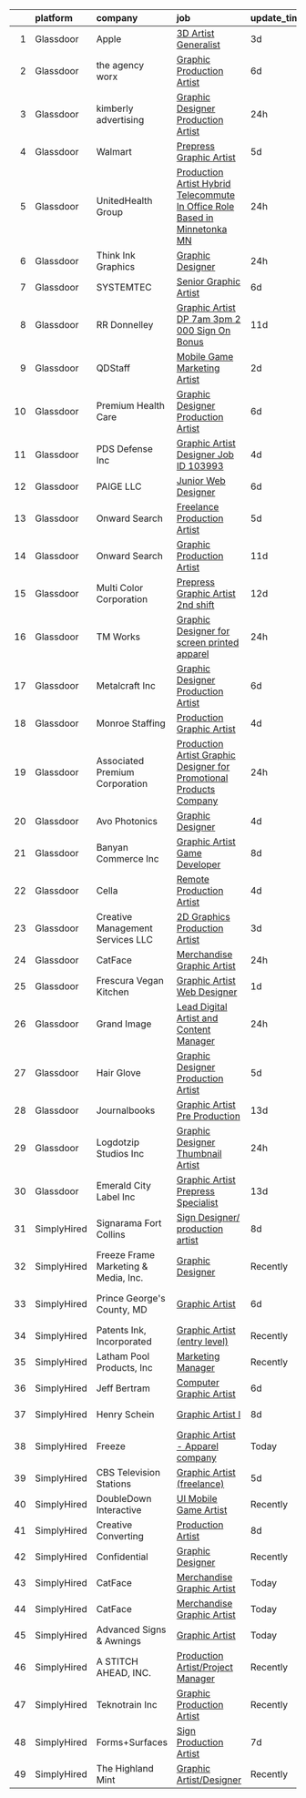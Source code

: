 

|    | platform    | company                              | job                                                                                                                                                                                                                                                                                                                                                                                                                                                                                                                                                                                                                                                                                                                                                                                                                                                                                                                                                                                                                                                                                                                                                                                                                                                                                                                                                                                                                             | update_time   | location                 |
|---:|:------------|:-------------------------------------|:--------------------------------------------------------------------------------------------------------------------------------------------------------------------------------------------------------------------------------------------------------------------------------------------------------------------------------------------------------------------------------------------------------------------------------------------------------------------------------------------------------------------------------------------------------------------------------------------------------------------------------------------------------------------------------------------------------------------------------------------------------------------------------------------------------------------------------------------------------------------------------------------------------------------------------------------------------------------------------------------------------------------------------------------------------------------------------------------------------------------------------------------------------------------------------------------------------------------------------------------------------------------------------------------------------------------------------------------------------------------------------------------------------------------------------|:--------------|:-------------------------|
|  1 | Glassdoor   | Apple                                | [3D Artist Generalist](https://www.glassdoor.com/partner/jobListing.htm?pos=126&ao=1110586&s=58&guid=00000181d249a268aa6a95f37c596433&src=GD_JOB_AD&t=SR&vt=w&cs=1_c08f84e6&cb=1657090450430&jobListingId=1007978835166&cpc=8795CF9063CD573D&jrtk=3-0-1g794j8kejook801-1g794j8kqi6i4800-dd83f23249e676b9--6NYlbfkN0BvKrLyj5gPmtZO9T8euul8TCxuuKNOtzRJOomxnwSEodTz2Bc-sPZlt2Zgji_QUXFzs3_OXxsWzs7YIt3ioflpzSAAF4rgqonoVe2LKgpjiPjYURdhBb_oyTcdTmpPA12ssH1CfLRJ2WnXk-7NDdzo3WWgza_L42_8hKnl2_nhWGeYz1_PaTz7v0dcMGcfhnR2opIIynZciF1fTddPq_zit0kXedux0_f_gr6DHjRJmkua127SMrNf0rL5Ef84AmAga2TLt9dyIamvrSZszYAz-xHvpUlMGkzYkTfHKu_bzJ8i3UZ_o6QdDLsSTJSzBOxz7KiiRMhaOq50qZ8IDmboccV2d-dNjuR-GAogCFnFqFNFM8fbGe1IaoGN58aw3nEISRuCtgFpkwmi-amGwziRFHHnHH1xn8zH-lkRMZDTlkQ3nNEWmP1Zw-m1J4tPKI8VCoDZUSce6MKFeoIY_H50_ieXXlzNsBLSqtIz85ljHxTM7qrlEV9EAS6fcGlY2QHgTTGOW9p5i1z81bsLsw3KdQ7zJDsWqbAJYtk02opEDqv-XzVJ0OPDU4NtoSoeY936tffyP0NHvUGuijCVBdY8dDpHw7x4IJ2dvTcqx9NiO7ar5QqH_Gk3Jf93_vTBbSdRHu9Z8rK9FA7PyE9090XpemXnoVH3zZh19968ErkwkKiqM-_MyjXVpt59zgg3c3uUAPHeMLhh5BM-JVFrn-XsytGinAfSiKOPjkUKTMVAoNJ5Zvmg-KS_2L4NjMsZGSuoa8qB3T904ol_dB7M_VyyX_YRF9gnP6U5lFup8Zog9l2MX8X4_rbkcJ1aoHFZsPPYg2Wk4HkwhHlXnDWi0sA1A79TwCrCsY7ZfrsfGeQ8ZreBYs8Pee6KAR8K9PUIBMVLc4feMnlrqjRhY8RJSsXKgAg_qNC5YgITNzL7YHjnZCsEbCioq72wNAGvkYgGALQ%3D)                                                                                                        | 3d            | Cupertino, CA            |
|  2 | Glassdoor   | the agency worx                      | [Graphic Production Artist](https://www.glassdoor.com/partner/jobListing.htm?pos=129&ao=1110586&s=58&guid=00000181d249a268aa6a95f37c596433&src=GD_JOB_AD&t=SR&vt=w&ea=1&cs=1_0fb0c026&cb=1657090450430&jobListingId=1007970749177&cpc=334ABAF5D42DC775&jrtk=3-0-1g794j8kejook801-1g794j8kqi6i4800-f485984348303293--6NYlbfkN0CNOKpjDIEH11s39GTuUki_mvxNbnX5BtDlH5CMrheAnKze_5JrwQ4joDkGUDohP_RjqrhP-GR2nEH1G8I-E5iyp1xUC5nh2zvMHYjNgiosCPg_jkc54M1b8bMjHC2SAqlR6LckluwJcwjk8npBVnGSZrnaG8_kcx9aCaiD9mMyseUQhdkh9Pd6MgHlVaGSRHAEJll7daGBBh_7TpaxRFqXlLQsNFn9mGP-QaRcsBnHtc6m09dwNAVkBebOKdi-B4NcL5bKIdVGPe5Z39iP9HHIZMEXi7bnm9yC8iFsjBiQnXiH-eh0dZd3oQOp_VYCGi5kdrA8dJLe0b23DwGJP1ukUd9X61AUs9oeN5hbXtOF_VkBQEL-DceiXAQCioeSCqMZjMdHeGvEpt9tVxF6-4dRoQs_6QcB0kRio0tPl756jqJxGBIESzFZ68QqxjeL0pnaw9z_hwu9uQRvyICj5HRjOecBMTnRnL8lNjFxsrBQ4q5K4G0fBXb01qOxqyHvTHY%3D)                                                                                                                                                                                                                                                                                                                                                                                                                                                                                                                                                              | 6d            | New York, NY             |
|  3 | Glassdoor   | kimberly advertising                 | [Graphic Designer Production Artist](https://www.glassdoor.com/partner/jobListing.htm?pos=114&ao=1110586&s=58&guid=00000181d249a268aa6a95f37c596433&src=GD_JOB_AD&t=SR&vt=w&ea=1&cs=1_5b89db65&cb=1657090450429&jobListingId=1007984946722&cpc=7AD1D84939BBEEF3&jrtk=3-0-1g794j8kejook801-1g794j8kqi6i4800-cfe879aa21a9baff--6NYlbfkN0D0ZqxdZg2TwcIemQ4yr89eGinLCR7bn2QHXosobzuZIJSor4ZPVBOTrpLnCKOe2AuwbgnuUI20ddskyoLeOGzrEB0wGLpuzwUNeFC5oKu9FYsWuxv_inhLEfQVC3gCudcsLjRtBRClMGzuByCjh8mGCMyZ7f7kXOilKlNKBuxjr2JAa5NP9lPTkIdmSowOdpvc9j1Vu-CpvRzTamnUmEkNU9KJYslWDD4mSZ51jqMdOSmlMRmPueaeAYl5plO9HDUqJlQzMA0XdGjZk8fCoZlERUIAqcOcYx5JU1UojjUSYPw_da251wGLx8c5r7avd-5VsoRUZp3x4-iE6_1L0zpYNCrpdtjexgFmE99OBOopI7dMDpnNa232EQd3cHsnGF3xzp5yUqLo_2kisd9PCNZB6gIZZ58JZhVxRXhj8DGuycYrQUKHq3CizbgpWCfJjBoGehpskd7ddV8tbLjMZeBKH8bJMgW3_8B65NGuwLZnOwfJ3J_Zq-un-blNfEhNPjo%3D)                                                                                                                                                                                                                                                                                                                                                                                                                                                                                                                                                     | 24h           | Houston, TX              |
|  4 | Glassdoor   | Walmart                              | [Prepress Graphic Artist](https://www.glassdoor.com/partner/jobListing.htm?pos=117&ao=1110586&s=58&guid=00000181d249a268aa6a95f37c596433&src=GD_JOB_AD&t=SR&vt=w&ea=1&cs=1_d169624b&cb=1657090450430&jobListingId=1007974150658&cpc=155EB9D5185558AF&jrtk=3-0-1g794j8kejook801-1g794j8kqi6i4800-f90296c508d45737--6NYlbfkN0CQofd2IGh0Apzv0E_Au5FEoa1bvzCi24nBctpuuk-PybDBSFucqJqImFlNCS5drc0L9mjwu9AtyY6_IQMTXs0f6sBSmOOaF-PLM2va9Al3uKYeJ3BTCg-BswEV5T6arOY8kC9P4w7LGtnO8PZAQFJrVow_JuGLdCZcyZp-3IvGXWEyPmRg9ALhYgoS0c5Acsh8RDnQen9uKx1wP9wH63vfomeFYR_9mVakUsLnTt5C6YAsLcMzbhY4cYSfoFfmtILHWAXKS9wZPHZz1oN7srAhu8dy0_-Uf3Bzen8Ov3lKPM1tUct0Df36uGI0T6n7U_B0OSUXtkVGsRPyav6zbKl-GRmdCuDesKqdZ9PV48oj9IIZ_LRSk5g3qp0DWhpfo0Z3tU09Ykj9QDE8awwm10ImtX4puRwFJeLHHxcK9jU8uohOz7rGtw0PyuMD6ev5HnbmhtFsft72Des0C-kMZ87FUL8zT5WNlVgwIDE2nnjnR16w-_-_aOJR0b9QdHo3T-fMCiCxVHgBdw%3D%3D)                                                                                                                                                                                                                                                                                                                                                                                                                                                                                                                                                  | 5d            | Bentonville, AR          |
|  5 | Glassdoor   | UnitedHealth Group                   | [Production Artist  Hybrid Telecommute In Office Role Based in Minnetonka  MN](https://www.glassdoor.com/partner/jobListing.htm?pos=122&ao=1110586&s=58&guid=00000181d249a268aa6a95f37c596433&src=GD_JOB_AD&t=SR&vt=w&cs=1_734f90e1&cb=1657090450430&jobListingId=1007984379982&cpc=C4A69CCDBB3B9599&jrtk=3-0-1g794j8kejook801-1g794j8kqi6i4800-a2078114b34b4fc6--6NYlbfkN0C8O9VKdOj_1Zh75e9_CvYhSsWVxS1Pvi5WUWhsf4w7FOqiBDV5gLd8UJrG7vSEtbsqAjpQ3IhDCCY4HLUF77pWQrCQuNp7p8G4D3ZAeCOM1r_jrkVwsTuc_ZrbekpeC4DJurue7LVfSInM0pZpieg9xA00pI7tPdglQkQnARoOBoJDWnrbKrCyLGDkIf7J1eeND_nCXDid51Gk6yqDABqgiQb3pj3o_wyhr64qTUjm_IeVNxL-luKlJ7Qb6AKn75VYZew85RghtUeL6SexFzZcU8oN5xYLLXcGY2WTKXiBJETaVlWr5sIQ8b0GExZ--OIuhdKUDFeXSzoUoFrFjmRN8zzSjheUmweLH14ollmHMkkOf8rGh12vIVrTciS90cblSugJOAJdB7oEFudcirJ_mdPJWf50DVSBkrqWlp3RqlpIV9hDHYKT)                                                                                                                                                                                                                                                                                                                                                                                                                                                                                                                                                                                              | 24h           | Minnetonka, MN           |
|  6 | Glassdoor   | Think Ink Graphics                   | [Graphic Designer](https://www.glassdoor.com/partner/jobListing.htm?pos=109&ao=1110586&s=58&guid=00000181d249a268aa6a95f37c596433&src=GD_JOB_AD&t=SR&vt=w&ea=1&cs=1_ff269dba&cb=1657090450428&jobListingId=1007984843167&cpc=853DEF62E69EE75B&jrtk=3-0-1g794j8kejook801-1g794j8kqi6i4800-438b6319e1bae538--6NYlbfkN0DeXU0vMxLyKhfauY-dgUBa_3v1DHLtGGo4EP_Dl8CiY0U2FbFCTSNbiSFzXqbljt0tX-wAhuImpjjTgLFqBGbnL3fSHEX9vt5GEEjyO2gqt9xG8CIWdgaeDrWHZS60ZvYnf1RvkghUeFbtAPI7Xpn9sFelNT1hTMUymOtO4evM_mGZWZTdWn3iaWxiMAPYZdItT2b01tCWjr_aCLyijMXwRhXRrO3hw14_2cK8V7uWhQ-CHwDysHaQRTQO1vQkVR-cypDmIyTZOO9bbBPzpVLJ6IazSML0G7eIS28s2S42gMVDOh02lV7kJsoz5HCxsIQ2JXoVU1hunU90kjFUIcNrTUyc0z2QUmsEGPCE-z5RQ-9rKXx0MUNqWIIg0J3G31jE2gKjAabmu0t-fhn8cVUZ6va5QV9mAH9c41pgx8PFx9vLAZ1hY07kC0Vf-BacLTGd_8jMuoZCuJkPqX0mBQLhY3W32dNPKsbeiPHSihqkuU4o-RIqvwZLJjM6ShY4K-RDFSqYHlBmww%3D%3D)                                                                                                                                                                                                                                                                                                                                                                                                                                                                                                                                                         | 24h           | Georgetown, KY           |
|  7 | Glassdoor   | SYSTEMTEC                            | [Senior Graphic Artist](https://www.glassdoor.com/partner/jobListing.htm?pos=106&ao=1110586&s=58&guid=00000181d249a268aa6a95f37c596433&src=GD_JOB_AD&t=SR&vt=w&ea=1&cs=1_169ad89b&cb=1657090450428&jobListingId=1007970584369&cpc=75B6770C194DCF89&jrtk=3-0-1g794j8kejook801-1g794j8kqi6i4800-1c09785d8a8d32ae--6NYlbfkN0CNeHUGD7Ue-b3jekiDNDEjo8IY_lj4hSgB0hvmEtWZMBpDCaCGlbtOmcLf53Zw-H0XT1rEr-ewFMlKHS73V37SvcmstHI_pGh0pNCEoqo10GXtXTVayjBmUg4pJx0E1966fAkLXxqvNBtI3x4pOxFm5T1PHZF5oWAk3gyIl-EJSgbq4uGtIvxtQQCUOXg8nPrpoCwca5vh662FVmNpAzvAW7wCn4BDqb-EokqzaCbkOy4xunDoaaYTC_b5un_aVk0eIE8t5zoXpuyQlq_LdprJUwCDO82CZGUOZuRq0qDeiAqDAJK6aYmWXBfgE0v5FbUpmFU-9Yo_VP5rtyNlFTwquW6qUYzQ6lOLA1U8iEV03wsgZXR23OgTgNEd8TO0jhT8BFicDZx9CydbWBDsW1vMvrShgUR361ICj_OTRQDubXdiCNg9OpJ7PhevRZ9PtvFgVsY87cGGX3OhOU8J5akob_XDKi-G4hDeVSDicsdpT1Zam4aqI0nhQJTMkpecQCxuaK6TTm96cg%3D%3D)                                                                                                                                                                                                                                                                                                                                                                                                                                                                                                                                                    | 6d            | Washington, DC           |
|  8 | Glassdoor   | RR Donnelley                         | [Graphic Artist DP 7am   3pm   2 000 Sign On Bonus ](https://www.glassdoor.com/partner/jobListing.htm?pos=111&ao=1110586&s=58&guid=00000181d249a268aa6a95f37c596433&src=GD_JOB_AD&t=SR&vt=w&cs=1_965ca088&cb=1657090450428&jobListingId=1007962792214&cpc=9C2286EA3771AAF6&jrtk=3-0-1g794j8kejook801-1g794j8kqi6i4800-1322ae7e52e04e34--6NYlbfkN0DQpuU7UE6yhN46mdqZaAMIaggdPPHg1fhRxyLNKUmHpxxgyMMziLTYg2mRwjzRr9Z72uA79F2RcJJudurGfkhp2JdPLrN5xqaSTgkler9i8PT_RHTVdAkQecjvryKD0CRyJaYM2j8CxpLxwuJY8ayU4RvSGoO2UoGOjzAoQBUmv6Zw86_f-cl572lAVogM1mhPDfwXSVS1JsF190oeEkAjXtKmVqsUMg7XRHj_j6v2nBiYYV2O8XXqys86OCQSU-Vr_0zRvrhQwYQAdPzTy3Eo8j4TdEnDJBFNTunAPM-czoK8NiDmrKH1PAigiC-InLKEzqK2EIQQmKXHl3x7mmwLYkG5zWKwlGmV4VrPqXgo5-teLRgiVnFsC0Ru_UHnqCIzGQrmboZnZblOGBXOZ0DCZ63mLs5LfhJrjDnmauqByanfRF8MU2rQvrXcPpbNIQAbgz3bviI4h4I_jPfgMyMONbycbiF9HpdI9okFn52OvP0s-AK1DlbdWMiKR8b0E5h1fj6ibyAofidf-dPqCKiqFCxJ3uNzed5pI6V2MvzsNXdNbOsgOiHPbwuIVgxhhk8r0mgChF5XZ3ooS2lAukZIEkfhVTkRU8whaE-m_ZGRrpMS1v_M0I7MSncdErI2uxrIEB9SL48TH6oTqBJe4KDB)                                                                                                                                                                                                                                                                                                                                                                                        | 11d           | De Pere, WI              |
|  9 | Glassdoor   | QDStaff                              | [Mobile Game Marketing Artist](https://www.glassdoor.com/partner/jobListing.htm?pos=118&ao=1110586&s=58&guid=00000181d249a268aa6a95f37c596433&src=GD_JOB_AD&t=SR&vt=w&ea=1&cs=1_bfa2e010&cb=1657090450430&jobListingId=1007979465013&cpc=280AB1FAEDD8D536&jrtk=3-0-1g794j8kejook801-1g794j8kqi6i4800-7dd30ab41ee61ded--6NYlbfkN0BK9GXDcakwdiqmeo8o-2GvkYnmPkq7xevAHdeF_847qkpPJo8-WyfGr2oLhzfMXtsf-pDOwV52VHZY-X70xHVDAdOFESK7mgqF8dzbmRcNoYT54_ihXn0prwXndvED4r-5MgURBs4ii0LPpIlobmpI69ifvqMoAgfJeUP_jCM8IkZ3pvOfmo_Ezy7UmxAyMXaLn0Ik9ZaTIqTDpHcP8pld2kMKMWGuVu5Rpq6PdAfzTPOEto_V7PPy3zSAu7MsN74PaNJoSAn0UjN8DndU9c1LCYkxB4LOHeo6NDg09VayfMlmpKI1Gp2OfcR3IPfTV5HHdJIOC_Hn4Cl9atpfTGcQON208hK6y9sgN-XXdibC0x_3oSSZ3tPEGpiqmurjnfA8qh31MkZmW7rLeww4_iE3UwdXz-rhKwsicKX5Ap_32cfQeJyEaKvjQznJ9r5Baez2c0cZPPRGDaxtO5nGGD1fIOWLXlhz43EI1HBgsarL_w%3D%3D)                                                                                                                                                                                                                                                                                                                                                                                                                                                                                                                                                                             | 2d            | Escondido, CA            |
| 10 | Glassdoor   | Premium Health Care                  | [Graphic Designer Production Artist](https://www.glassdoor.com/partner/jobListing.htm?pos=116&ao=1110586&s=58&guid=00000181d249a268aa6a95f37c596433&src=GD_JOB_AD&t=SR&vt=w&ea=1&cs=1_a676ca82&cb=1657090450429&jobListingId=1007971563523&cpc=59DEFF8D475298C3&jrtk=3-0-1g794j8kejook801-1g794j8kqi6i4800-6150117626b2b501--6NYlbfkN0AI1YOAsjAuBhO_ZWP--8fsiwBVVCkHRlIY0VAYyZMPcdZM2rD0XEu8VgrHK6kTBbhgO7s4A3GzT81C1V3SFUBYTPNMo-Pl0XFraa1i_HOO4ImcA8me1XaEVsOkePSyoBYNhEwFG--ydQFFoSc13QpNuQaTQMlJPewnT-a5RoHnQaLgaXA-vr_EhvnvdrHNLKzXFIA1DnrOnE9ZAuzKxV5sdcXoFbvCd7AXmil43h1K-wTAxyDePaktDZo2hzV1ClT5pxc5qPMYC65g5fU5SQ36rsRTnFtCUIza4GJSktRBa1TWiIcC2yGZO0Sxau5LsbJWFSABwgkdoRGuUVNjpGEUB0ZJUNaLhMiuj_YTp1QjM2yfdGRnlRk_3CEE0c-8foej1nZpqwCy0HPrcjg6C9o2nQUWADDZK9b59kx6ADitXbRL9EMlU6Ka9HukvXMM_K6SpTyHQG4jI3L0qixvQNDerGb9OSPyqNTB6cSoUnPqAlaQYGODamaNbY_fiESyYm8inZHs00GNSXY25xynIv39)                                                                                                                                                                                                                                                                                                                                                                                                                                                                                                                                   | 6d            | Miami, FL                |
| 11 | Glassdoor   | PDS Defense  Inc                     | [Graphic Artist Designer   Job ID 103993](https://www.glassdoor.com/partner/jobListing.htm?pos=127&ao=1110586&s=58&guid=00000181d249a268aa6a95f37c596433&src=GD_JOB_AD&t=SR&vt=w&ea=1&cs=1_64d82024&cb=1657090450430&jobListingId=1007977359533&cpc=32EE424DE2B657EB&jrtk=3-0-1g794j8kejook801-1g794j8kqi6i4800-2f911ed6f7f9f467--6NYlbfkN0BLQ6hkz6GMEPsiDV6dZwFY4wMBUE_AioakCFmtqBrqGrxCtQ4UOaWb1H3TF5yZ3tg8e-CWsVyqQpsNRFdE5CEXbwF1jjPw5IQIEs4Kp4nXnPCc-Brwe49tDwX4cXe4L-S2p5rWWhK3h24xhI7p1rj4Us2ur5pvROSzwoGh3ie96rOZqwZnphNCZMDYN2iYHTI55S1Digbl2rUPW_wp4hjBq63Rfm6c43sT_UGsBJTiaP-LYtCkVQ4LUlFH9ftvJbNYXgAmJc6hXGdC6g9gpMCtj5g0S7dpfff92tUl1DZeDBVoIudxcaQTiPFKOlxK6SJTtI6FQdRr_UZt0x6N6ZKwm9a1UC-jnHQkM8bCVg4yWIg-YcQkv-pe1NdiuCfOfj_NPEzJYdt7U7U60sejwhUB5GJ9HaXmv3kfPjLJhnpFjx_OD361TCDJ-Ujq-u1Nrov4JqAmjdaNO3p_BvKcQQeXGixI0KgZCm05v8ffJ5-MPj77N5I8hcC_qkvviwmv6S2PTmfXmXEbTw%3D%3D)                                                                                                                                                                                                                                                                                                                                                                                                                                                                                                                                  | 4d            | Owego, NY                |
| 12 | Glassdoor   | PAIGE LLC                            | [Junior Web Designer](https://www.glassdoor.com/partner/jobListing.htm?pos=128&ao=1110586&s=58&guid=00000181d249a268aa6a95f37c596433&src=GD_JOB_AD&t=SR&vt=w&ea=1&cs=1_e81b83d8&cb=1657090450430&jobListingId=1007971053882&cpc=AC285F3A3ECA6BB0&jrtk=3-0-1g794j8kejook801-1g794j8kqi6i4800-73b2aa60a689d6f6--6NYlbfkN0Bcjj528Dy1LW3oL-pukkcHmmPA2V1efSVPw-U-M28mT0pKb21cFqvxPVrEIRVxEBhbQd3QSRAi2jQNRf5IL7_cEjc5D_7M8vAuWiMJDrdA15UMknI95OR4HQP9MzjY1YAPT6dz_nY7JL7qZAFuvwxHi-rv1yNmZdRVPc23TLlp1obOFdmjF1WNcay7jj39QxUWjslotmyg0IKsqk0qaQH7aNnx0AoAuIUZR8I814AZQsSgcEUL1O7t1knZCipWwM9J1KN93cItGsXY-oPsbC79_fyHpHVNNX04AyEblxOy8VkJIijpHoaJMFVTuLz6y_7vy1APxdI7iBdkkzJY8gbUJJoTBEjpAVLKDpZnyTJTV7ZTnqrceFK3QSaDGVvhNtvwYoeyhe2boTaOfZRzEd0vjCwTtQkRirfYP3BQDBVl_O9PILUGHiNnpUiJwD_tVDOQOItmhmKkH9YJJoju4Mrks9nh5aarLGHD8gTOdRiWzK45qVHGrU6Z)                                                                                                                                                                                                                                                                                                                                                                                                                                                                                                                                                                                  | 6d            | California               |
| 13 | Glassdoor   | Onward Search                        | [Freelance Production Artist](https://www.glassdoor.com/partner/jobListing.htm?pos=130&ao=1110586&s=58&guid=00000181d249a268aa6a95f37c596433&src=GD_JOB_AD&t=SR&vt=w&cs=1_a372f23b&cb=1657090450430&jobListingId=1007974940919&cpc=723ADC3DFE402989&jrtk=3-0-1g794j8kejook801-1g794j8kqi6i4800-25f7242d368c2104--6NYlbfkN0B7YoEZZ2QAGDyEGGmBPAUWSHc1Mt3sMCn9FehKcWA3w0R0aH9tn_iPRPZmwuOkWsy4VxoxIN9e3FokjTHdA3rGnnGm4wE81kZlOpqxrq6ol7xDAMlNT_JcKc1TQsf6ymnrYpDU3Z4n2x_TL8MfMofi3sC8OGfV8Nl0pb-F6lK7isQxCwYXI7J3uMY_c4sBqsgxQ5Bl2EV62UN2LHWhPSKPWf3s1bwsesHfSCkKihpqtlE504dRTjc6WPMlhl36aVp7Vub3Qno3D7Zdy3Xl3XHDPBNFt6ZrPA42158syJsI1iBtp7aZ86aKzaqfNg-tOicAxs6l4-DjqLH7IbOI28r0gnbWACC1YA8RcTZZEH5_BClEsRL9cEPVfz3D8CVVyjqN4L92-4n_8nj-XYgRNZcoUuM3nCbTVrFL9-SaS0ONQnrNOZqdt7beb_sEt19AEMtD14ZnlzOoMLNcMYllSw8wLV2UB8fO4K3c5zU3hL80fHctapehzt9Zbd30XAqnN3RztwqmpMm8oEsQYpfC_j1LcYZHCh9ztj83TUIAsruRQ6cP23CN2iAxqL4LZw0f_9fbKPvqZ4GKiUqlYto8BDNZBFXiQPh0BfS3ybBZGivHIc4dw_EEV_JVwxjViaBIYQGaFSN-SwuV3_44xixUUSvpMRXk9QAFpZlEStxHkVbIfhU8FS61MPmZEq3I3ClWPbxVXivmPqRXE6VA-bnuH3bCBRH7cgwln12EhNfEwyH5UBNpFxAR1WWADcMLT9nPOeretuoJ-dHrr8bG1GHgQH2PYO3yYX4sqsmi9VNwq1Z7PjMTsCv_78zHTkULp2Yp9I3sn8IkTDubiEZbpKO5D6NapcdlXB9tZOdwp9Z3apGmwBGryLytfUJEtctYFcPmC_aCJTxso-pQ3tuadnidb_f5XanJE-7RgcEVhws_rSl884EZgGKQqPy-UrIvWhzrnBxkI7_dwpCtbeILoKD4iexeMA8GiDyHvu62MOTUELjcT2JZ4Seb_adIOCR5w4dAJHF6--l-RQQIC0ih0Kt3d1_daBLCVZ0uDWo%3D) | 5d            | Brooklyn, NY             |
| 14 | Glassdoor   | Onward Search                        | [Graphic Production Artist](https://www.glassdoor.com/partner/jobListing.htm?pos=123&ao=1110586&s=58&guid=00000181d249a268aa6a95f37c596433&src=GD_JOB_AD&t=SR&vt=w&cs=1_3b609c82&cb=1657090450430&jobListingId=1007961833945&cpc=AF770993EC679D41&jrtk=3-0-1g794j8kejook801-1g794j8kqi6i4800-52a3bdc584239610--6NYlbfkN0B7YoEZZ2QAGDyEGGmBPAUWSHc1Mt3sMCn9FehKcWA3wwfxcx19LEZnY8Y4HGhdxxoQp0HmvOAT_XSWVftCSIXpwlT1ZdzCRAzQFwBsv3pQzVgVeZhFRGW6TDONvPmEtm4WEfc8j3JSe6jUWdpPjjU7c0TObdrzGvsIVT2LTr4CMYHRmhARqeFTnNsuNxh4S_xh2XJgFpJS4nCCj4zK4uLd_g7lONU2bG6tHobKcY-xwbeaozABD9CPTufG1srGB6-w87xS1zxtEB4C1V065oCfQmJRVqA2h5gp6XIMN_XwnX0zHAgJHTaRfFC2ir-7GUP5nYlqCRkQAGUYkn8v3pjRZ6jvjVCMaRl73gSErOTgkfUhEVR31iu_Bn7XqfRFoPqhBj0d9AzJ7cQG0crKV2_19jMZVz8pfhIcWnyjuinGBmolQXAv8wBB9dQPUVwnxYk50e7lR5KHDE-Muf--JPUCXpJHDUbTjz6cMWn0m__ODq3ch9ta5OVxtmgbQixa5HMbFQfDunTlhdFGlnh6yDZxy5wAL44L35n2BjsmscKH_0bExSI2rz8ADPcmPv_TsAz6lUx0zQTXrmjvYY0y9mSgQPHq3JquRWI_uPhpA3oGJY7TaXkehnNjLZh1UkS8h8P-2mzwAQ09FQOdTVTXXj_OPll2uT9QIYenqEnUYZptrTvTn1v51u3T_ehmu1pPsrYrfyBCI_CtfzYzBY4YxfmyiMjDfLcAfKxHLB3OhoIZTc_JN4HRYyUa-_cXLuTVzAd-ndzTRfFQi56PaejGqsA_y2NX-RcRShl_-LAFiO_XGi4_kiRVCvINRYKjvRHpxliO3MoqVxkM6-qoGeP9F0awONKrJhs7unXRNFIdac5G0P1oXP6RAzURSVcfXtHO-sh3SbfxsekuKQ6Tcc1XYaORzDH8_5q-bdl3qfBI958EDm6YIEpDJiaesIIe7cfOgUH_NxP7hejAKnz0EFDyQMAjNg7dOTkuH7kwyFIZsy_7yQpXhm0_YZcM7BgySxH-T5Q%3D)                                   | 11d           | Sunnyvale, CA            |
| 15 | Glassdoor   | Multi Color Corporation              | [Prepress   Graphic Artist   2nd shift](https://www.glassdoor.com/partner/jobListing.htm?pos=101&ao=1110586&s=58&guid=00000181d249a268aa6a95f37c596433&src=GD_JOB_AD&t=SR&vt=w&ea=1&cs=1_df86c051&cb=1657090450427&jobListingId=1007960289847&cpc=09B89FAF07BC7499&jrtk=3-0-1g794j8kejook801-1g794j8kqi6i4800-f38f8feef0facee9--6NYlbfkN0C98TF6Jit25pNKOI199ceytGDUwlCrNqkkbNVnFZDV6u5Vij61szqI_E2WbPgQ55xNTAOpnXH7UQfswr-bCTZieD8S5aKCJ3toVyebaERmHDrXEV16KWxPSyDpZoZSIPTiloa2okyn389QtcYi3DKmDoJ9Y7-iHnd-Xfl-YdDqdOg0xxM06R1UstUh9E007IaoUEx1UvlUn95aowPG3OZ6qNeGREo5S4Yq8dewED6yYuuBFGxH6aniTzaAkw6qjNEqMw2Oml4Z2RlaMApXnruGNf5lcLo2qIdcaviHx0TTAzxH6YxUI1Cnsa0VCUTVTDirX8shr4gXgIXcSBzgyf5vmjRa9JoBn02Th7dZCIx4ZWkuOo8RtFtXRsv7mtkUJoQna2VENhW1ncnn19q5af-7qxYREDzi3LXO01hy0J9f0S_jXl2MMoloIbdjPL8h66UcV5MEKX-rXRhZ4UdU2ZHHWLEfehp0bRytjmPxPpPYgBcL9KlC5c_Kay4l58M4Mgsa8igykg4bUJkwafF8SHwn3yKtBcBvK-A%3D)                                                                                                                                                                                                                                                                                                                                                                                                                                                                                                                  | 12d           | Bowling Green, KY        |
| 16 | Glassdoor   | TM Works                             | [Graphic Designer for screen printed apparel](https://www.glassdoor.com/partner/jobListing.htm?pos=113&ao=1110586&s=58&guid=00000181d249a268aa6a95f37c596433&src=GD_JOB_AD&t=SR&vt=w&ea=1&cs=1_14dee055&cb=1657090450429&jobListingId=1007985380676&cpc=280AB1FAEDD8D536&jrtk=3-0-1g794j8kejook801-1g794j8kqi6i4800-534125ac6706eadd--6NYlbfkN0CvahHJL5dpwIe5nlYo2UZJB8CTXAEl9vJAxrd3EfdRQTsMSQezOrtTo_BPjQ7Zs1C2DQOiS8mYqhlae2CH5ac7yO4zrD91LCHa6tnlP9yZvvXGFHOVA900KpcM-Dmg4YdAg2muckMQySll_8dwPu8v76_7LFwpCbVfkr_Gi902CjtJ7PCOOia3xkGZhuxi0NYIjETeRkmZPvjCQAw21AQOdW0Ud2VD17HOQrdxx3LIjDqgrgtbZcZ3zuyPUHM-0TBo-oDWXgNtd4StZlJfxoRai7_IcCYulLf1aR6oqO_l9lCzbAtHGdJzdHphNB7zbnl-yE5Uwc_40PTBBkk_8poL9FpP3ccJbk0xO5FOkvufGzppbl6mcxi7C3kz6Hd8S0E0u3iGExNHhvbhnrR2Xpp3PAcBbFHWhMhKJgkDfU1bXwVmQk9BOlOBLwKmiFp1ttnC22VIR2JAanUYps1YD9T1TwCQr3wJJjoKK992jlPeZucNnfrDixR3ds9ci6SEqII%3D)                                                                                                                                                                                                                                                                                                                                                                                                                                                                                                                                            | 24h           | Houston, TX              |
| 17 | Glassdoor   | Metalcraft  Inc                      | [Graphic Designer Production Artist](https://www.glassdoor.com/partner/jobListing.htm?pos=105&ao=1110586&s=58&guid=00000181d249a268aa6a95f37c596433&src=GD_JOB_AD&t=SR&vt=w&ea=1&cs=1_d8649dc8&cb=1657090450428&jobListingId=1007970755779&cpc=BE35796875A68D35&jrtk=3-0-1g794j8kejook801-1g794j8kqi6i4800-ab8f440fb6fe74e7--6NYlbfkN0ATuzukLZvOA7Cxi5gGVTPK8s05ijijAIGQnHXs5Od0XxWzMwbemhMUwfRfNWGM4eFWfpTQutyx_KvSi4gZ8S0iibUW7cfwvp_8y4AntFCdux45ViPedIfcQeX2bWjiEEH_RQBFIUbmtqm_zqvHcbAI4cgrSNltojw8578znRxPOJvItV0LH_RDBtRulvO6l_KX1ZIaHlS-LTRLbxdurfvSVkQum43iyBP48sfUI5x8A3eJ8GcWQ7Zh2iuH9a87sOXMwcWf7AgJxZEuaCPDieeDuqcNzkJRUC3Y9_XLDVvildSfc53Aa_Ht90tuRyz8S2694VR-Z7me6JY8eSLSejqCW-wk8ostNozwburv46XqU2tyem9ItRIEvsckPKUdnhYNPaDYpp6z8qGRJ9oud4XdmQ307KFz05XgjthmRhoVJQe69uRdiG4VFuJbDGQhwAvrGZQlSd7FReArEK7I0c_Vh1VC4jHyjUycixqjZMPKcYqVBoiUS2EAb2_67dTnCC2Vd5j7WYB9tqdQEjcnR_-i)                                                                                                                                                                                                                                                                                                                                                                                                                                                                                                                                   | 6d            | Mason City, IA           |
| 18 | Glassdoor   | Monroe Staffing                      | [Production Graphic Artist](https://www.glassdoor.com/partner/jobListing.htm?pos=112&ao=1110586&s=58&guid=00000181d249a268aa6a95f37c596433&src=GD_JOB_AD&t=SR&vt=w&ea=1&cs=1_0705e58f&cb=1657090450429&jobListingId=1007977057956&cpc=0FE1F5EA2BC84A01&jrtk=3-0-1g794j8kejook801-1g794j8kqi6i4800-4c0bb28b7801a813--6NYlbfkN0D2oPcu62nCOEusvX-PkQ72CJmgvRX8N0x0rMs1pP2toU8TColOzD96WcJGW4YrKJiNYPxl92PkDOUx71q16XnOZyR63ajmW_ci0CWGJJbxWw2rD9RUyrZikor9SYF99-8_Y51t21LMwSCkDXuGsEodC3FN6FvBUjmF4tcKJxm3tmBH5kajTDpGs8-2l2nrknpECujVywcOw4nrsoN1JA6MKfWyVwUQ5G-QHpOfRvWVDuphaFbjbApk8jTxNkcWWI8oODLEVUZEOp3P5hJKDWEWUu1E2mAZa4Z4SIAE8lm6ex9I-Z5AiGZIv6ENWcZ7pv_AWOU1d789EmxyLE7wnFKHC7pPLmCWzxl8DtQcaAFNH4dMkyU6HPLcBCkVA5e1l_Z4kRsDtfyto27ocS7yz2YPWKZumz_KvKJDGQ7Ayr2Nix8tU0CkIXMV_tC6Jwdnky9iZxnM4xReYvL3ZSGDMslhdJJLbGCSRdyHkOYRwrbjuzj7jpJ3t0d1SxTKdKa21Ej86KZJA4I-kA%3D%3D)                                                                                                                                                                                                                                                                                                                                                                                                                                                                                                                                                | 4d            | Monroe, CT               |
| 19 | Glassdoor   | Associated Premium Corporation       | [Production Artist   Graphic Designer for Promotional Products Company](https://www.glassdoor.com/partner/jobListing.htm?pos=115&ao=1110586&s=58&guid=00000181d249a268aa6a95f37c596433&src=GD_JOB_AD&t=SR&vt=w&ea=1&cs=1_19fbca55&cb=1657090450429&jobListingId=1007985388272&cpc=149B3D5996025BBA&jrtk=3-0-1g794j8kejook801-1g794j8kqi6i4800-9ee671a56ede1eaa--6NYlbfkN0Dx3r3E47sSe5bB3PIy1uzBZvlB7xy2NhfhZMlxQTsxrHUpHsFF6W0eml1sIVy8wlAVd8lMFRwTxWFgVXdtFs5eRkdnYaiPACvBFmBhO4Hb4U6aOmhK8sF5X0e31w_8tMlf1yrgcZKZ5Kd73fp1mhrManeJvH_ndnjIplhXMBvAFO0tibI7yhrSiZERnqOjyqOWiQR6pKrdzMYfmmeozbochtDnfwpX9lArLD1s7N8_IPdwZy3yUzGyFYjxUqrfrQSaILnXZkOeDsCZdfTsLm5hcBsjfCc_RTARTVjqhdGi5LeQIzZVUyt-phTgAGRcIKSy6wcB-EyPh_Wt3UEtboNH10CcJlMQKUTNtmL5HEHlsYkqOLzbsQGYt4f4e2PnSnnsG2ZZL8O-6aDhbxaXFpFUT4PlYmran2NqRLdlsSEwB8xpsonBsXjvfGH2iegcKXS0jx62XW7TwxgvXglu07xXJE4UXXPhYdRsedHR3rSpiy7Rw9EA2QraXWaGhgwNIUU%3D)                                                                                                                                                                                                                                                                                                                                                                                                                                                                                                                  | 24h           | Cincinnati, OH           |
| 20 | Glassdoor   | Avo Photonics                        | [Graphic Designer](https://www.glassdoor.com/partner/jobListing.htm?pos=119&ao=1110586&s=58&guid=00000181d249a268aa6a95f37c596433&src=GD_JOB_AD&t=SR&vt=w&ea=1&cs=1_466f0dd4&cb=1657090450430&jobListingId=1007977599003&cpc=75B6770C194DCF89&jrtk=3-0-1g794j8kejook801-1g794j8kqi6i4800-d5fb1ea564a6cf0a--6NYlbfkN0Ca_RHJxs9oA0hNQnPNHZlhgHJpqecQrnexZw8ydoClETPg0zNiGFSUervrt9TEH2_6vAN-tLqHlmjpb4RMnuxGUPupKIPcSKELmf3v84BJ7ubHFc3nPet7SE3xA5Oij8IHEhMESUzQLbwdBtHSZoB0THpHuNfczawzIuQKh2K13zeQMMnq-ZSWS01PKsRYSARnzHL5xGbKXQ-pBa_w1F4-e4SEwdX4H2OTBYbLgJhv1OqXByLjR6UBQTRvbu7qca8nKscasXJTzJSKN5ha6EYw28FRJnRhdbbEcI7mHoljkwJ9oaR6-fkgIlSJtrFaX93hJZ5_pV949KGl0DaQ6SVUGgLXApIHbOc6zVJyiqpnTAbATBo9rrwHCVOl0hKgiRGZoHfmIHU9ekQBflN1zV38XbwgxO7WcckU_YogZvNvOG8wjPLP7fy35Omsxzn34LhTB5HPTIN9hZ1ZBD-wX7Lr3ncCrR1pTJcG7b0bc4G97fERBC0yDnOxnq_bKtqnF3Y%3D)                                                                                                                                                                                                                                                                                                                                                                                                                                                                                                                                                                       | 4d            | Horsham, PA              |
| 21 | Glassdoor   | Banyan Commerce Inc                  | [Graphic Artist  Game Developer](https://www.glassdoor.com/partner/jobListing.htm?pos=103&ao=1110586&s=58&guid=00000181d249a268aa6a95f37c596433&src=GD_JOB_AD&t=SR&vt=w&ea=1&cs=1_efc4ac51&cb=1657090450427&jobListingId=1007966212509&cpc=1C3318CDCA7FE79A&jrtk=3-0-1g794j8kejook801-1g794j8kqi6i4800-197112c6e9a1d03a--6NYlbfkN0AJ9YajiwAf1_6xm8q8dI6Igxc08os5d78_r09uaRSAcwDDgENtzZlxIlgk5fZjk8b79_cvS0WPZXWA0PDif8QNjHVJWJ1bgmPXMRZRJN5Fx6aA07oco2YrbnfK_Y3t74HhDjPSMiooXeCJjtqQHEKI3sRU6U3ANILjFi8teRAqs0OBy6B1j9HqNJYR5DHVCQ89OK2sw2bDN73bv_EESA4BrsD-ApwFVCfi3vjptAcZ-PNYbhkkNWkLMJxFrJb0NhMfLu09tdaoc-e6N5dhX35PcUJD5EtDau3GZx27yN1k3FX9iIpnj1O0p_imvta8dD2Cu_-7PZ8H4cDPzA1tjpofYs4R9VqwXZzv3fhsAoR_sQF3EZh6t5V-8ySYPwMVRQVY0h2MPQKTvxEpUmNVfhXXfiZ0KP0mCSHnGuLnbX9rEJH0MrPlsMgpt14MTnkMuymVLdkrvS9LoYTzoEwDMG8hLYiJp6EyBXYnLxutv23gu9pRXZjhZoHnMiv8GGs8SY5EHUN8JjkCoQ%3D%3D)                                                                                                                                                                                                                                                                                                                                                                                                                                                                                                                                           | 8d            | Pompano Beach, FL        |
| 22 | Glassdoor   | Cella                                | [Remote Production Artist](https://www.glassdoor.com/partner/jobListing.htm?pos=125&ao=1110586&s=58&guid=00000181d249a268aa6a95f37c596433&src=GD_JOB_AD&t=SR&vt=w&cs=1_331d9d78&cb=1657090450430&jobListingId=1007978383437&cpc=F41FEAB56D215062&jrtk=3-0-1g794j8kejook801-1g794j8kqi6i4800-b7b4ea25451c8877--6NYlbfkN0ABL5jwqrJX8j4-zsE1pdctockIOMh3bUiDojLxDHSgfnyfdrl215GIT9Vdrv6w9UnYatEWn0fpRvlsKlmM7Hi5umdZ4nQalxLRHAavSBngl5q4Iu2cQysRpFKXo2Y-V7jbL5QLl3cE8Grr9lVaWkwY0P_Ob9mpQtS9Z3Mw2ekGZ6YzPqLtzPXayIo6ZeHeE_ca21HBX1VifxecrYC8zZ-LsB7kxTGQW9yhz5B9CtrMCh--bb6nQtA2eDFwihfWx6fTTwKyTzcy3jnXZYrDgHhDM0PHepvlT6VW_4siAxW8XIzKCRNq0YmGIGr10dLtDoEtw7OvXVxlc71ImvG3NBtwim3iEc4UwZ7X5JD3ecosuHUOEs1xpSeILUzNtudDzhXrs77sQkzCFcVa0CgBxQp7xsRW6YX7q4KOajZg4RuUSv5pYd5DYHSEbOSlodXvszeNLCBUHyTaZK_AJNyP4R8dkLT77E4AXr_jMMiumUf8o3j7ClXOzHXBzmukG9ZiC-ZtsZTs0mwXclnlCktMzSgcyn66P6XzUUed-rDxsyARlQmuAJC88cVObmAB-nbCcp37zVNrqYqbaGgMTnpljbJg7dLN1Tvsne09byrvhJ963-gqcl686MJCnglcqmyjE8yhdg8OffcVJHYQqvxXRtZsDN3C8LIpQOGXhqZ5D-cY_xyvIMj52WAJx5F86VG_uiIuSMTQkYTyT8GKVf4rueHW1OWHG_jw8-RJtOTFSDyS5qG5MQmOOIXo)                                                                                                                                                                                                                                                                                                                  | 4d            | Philadelphia, PA         |
| 23 | Glassdoor   | Creative Management Services LLC     | [2D Graphics Production Artist](https://www.glassdoor.com/partner/jobListing.htm?pos=124&ao=1110586&s=58&guid=00000181d249a268aa6a95f37c596433&src=GD_JOB_AD&t=SR&vt=w&ea=1&cs=1_2a8e6c4f&cb=1657090450430&jobListingId=1007978766293&cpc=155EB9D5185558AF&jrtk=3-0-1g794j8kejook801-1g794j8kqi6i4800-84e6f95701d0ed06--6NYlbfkN0BY25JCNEkYFG3Lc-JNt4FeV-4fBimzemtbN7ctV5tvqG9Ffwf1mwvarzlhmbQThSZXripNGLkexKoy2DDLMis7iOoE-fZdqkYEZodr0fszdtmrU55X2-cmuwat6pe7SZViFtGToZZtzFVDMKjoRmX4k7BZknWYbrvBzW2OBUUnHdXwDwa4HM0zCDnvumO-GBVNknbUs9faSNT_l64vze0HTdQ_3JnmfakivUAP6w51cSRd4nJuIsehuzbptuxC4mCfQ_dcZmvglaRgRVljdQ7p_Twa-fAA3euPYa2AAGw_mp1IkRLp5tuxSxccdkHuDCY7uZjHwkja3xdV4A2b-jX1ziEPiKVVXg-fyWkO_J1bIQKT7DAb_WjctO--yxyL4GBv73EQ0gdMGl2OtwJsRyCTag2CJqqHi4IvhyydAMhS_iliA5wqbtF7SBMr1NVcQtZmt6kYt0VWdCfRrxWVCr6VnGoJkCkPNOj98XzF7y-BA7pilpX02qUOMW-IeBmLuzg1LH2KDBfw2YF18CMeb-GWS7PGa-NAHmlAAfOCdhTREcPUr36mells4naPrm7f6_NZ17n9qi8NrQdQkPSQu67jbdMIT-216nl5vagvQXYww1-MLekcvhsutT-OJm-UQWMUdoptxH7BbgfMFD_B-O-LFDZGehP52lnDipDNo9It9yX7kYb_QKgvlH8lz0bAdlmA-lFfl2bvd89UfMgn_zbpYzKQUTZPOqGxuSOfCd5qu99U38r9sEQaOySLUjxpKSo%3D)                                                                                                                                                                                                                                                                                          | 3d            | Pen Argyl, PA            |
| 24 | Glassdoor   | CatFace                              | [Merchandise Graphic Artist](https://www.glassdoor.com/partner/jobListing.htm?pos=104&ao=1110586&s=58&guid=00000181d249a268aa6a95f37c596433&src=GD_JOB_AD&t=SR&vt=w&ea=1&cs=1_bfec439a&cb=1657090450427&jobListingId=1007986027523&cpc=14D5209370AEC984&jrtk=3-0-1g794j8kejook801-1g794j8kqi6i4800-655250181d6b5423--6NYlbfkN0DzaDHVbxJ-LJZej0v9fk4K-FwNocoxjQ_zxp68kPBvcumie1VJXICyT5VjNE1ytR_XJVKP70d6r5ts4u8UWG4jsWS0YQRSl9s5nsIusmCs1KTPg62KZmn3J1xjKiKEdPDpPFtsiWP9SI5vWdypIDM820lQc-MrhWaOPfw8eqiCoiI1Vk-mMcpl0l1Sx7hYMwMWH69wXNMZlxSCdw4T8QQWCwBu0PojzgQ7awO3PUJXl4zY9DasU9n64h0vLCLVg8xmq4__3zqmmgWQSHNEixnKcJaAms2Pz7oMGlXyYewHvRGmh5hKqCKH1awFAWAfd-f8ierykT8X7Yhul3pt7mmUhfiKr1Q2MozqNQ9F_qLhD_M-zWbCU38RMPIIos3Q5fNN-r473JBkTJM2z3mCqEMKr9T-0Y-ZYVCeHojS0iy5HWFBGL7bxJBr2LWvmhO4txH_6vS6PTCdaWYryLFNcyKcPzJdmBSvYXQX-WJVUD_ZMUzlh4e7KhGhX9m9V9CEdazdN45PdUUPAw%3D%3D)                                                                                                                                                                                                                                                                                                                                                                                                                                                                                                                                               | 24h           | Austin, TX               |
| 25 | Glassdoor   | Frescura Vegan Kitchen               | [Graphic Artist Web Designer](https://www.glassdoor.com/partner/jobListing.htm?pos=121&ao=1110586&s=58&guid=00000181d249a268aa6a95f37c596433&src=GD_JOB_AD&t=SR&vt=w&ea=1&cs=1_5d23c4f7&cb=1657090450430&jobListingId=1007982766087&cpc=82B3195DA92CAF92&jrtk=3-0-1g794j8kejook801-1g794j8kqi6i4800-5a9bb2075c31c8f4--6NYlbfkN0B68xJEIYz09Nf6r5rSTyMYQomMrjqayjV9cECefSDuNo7QF078F6SbDnd6j3KXQkcXNFMCG8nne-OQmrL2GoXmMGR7mIPz4E9_eRGdSBLqow7ua_ep2CTjPb2Ai6uRZCCEcRwF8a4grWRp_vZaRrzHdznWWe6rsGRHw8K5pRjTZU8E4rlES8FTs7DMTj_aVReQRY-Wm7REFjUseMNS_tiT8PPdGSHVDDPnC2BvVV0heWqFhe90rXO9WGh_QzHuVtpzPz97cCF8KboNEX0bsyhw5TDSYvAbA7xMzhYdspYltIUtoXRQEd5yIa4mPc78DgLw_6SAXDvPdwQXtifR8BB10SrqU3uZ4mIrLBw1Cc-1enk4RUB-nqJAeYV1BhIuwPyQQmrKMDkezfFNBQ_5iZR2kqI6prFr1Xe8HzFe7KIUmePulUAxJK42Y7oHDDj2uIu926uorkKNnFW_xxTdxW-8rn85Y-MX294wtmQCQeHB3bfEV9fOGwgiNzlbewwy6gM%3D)                                                                                                                                                                                                                                                                                                                                                                                                                                                                                                                                                            | 1d            | Bayamon, PR              |
| 26 | Glassdoor   | Grand Image                          | [Lead Digital Artist and Content Manager](https://www.glassdoor.com/partner/jobListing.htm?pos=107&ao=1110586&s=58&guid=00000181d249a268aa6a95f37c596433&src=GD_JOB_AD&t=SR&vt=w&ea=1&cs=1_bf3f6723&cb=1657090450428&jobListingId=1007985095660&cpc=71D4EE06E32D485A&jrtk=3-0-1g794j8kejook801-1g794j8kqi6i4800-76b1f43ee01205b2--6NYlbfkN0D2osAw3yvpRQNLiYFG_uxL3FCxY8siM0YPNTxlYv809dv1v1fnOJVTBm3f0vGRKvTogJFp76IYHOUETxAASrJj2Ug_95E7rTI4iamJPCmjV2dQkUGPXxrmxqkKB58S4YpdU12-ZnfBVZY5uDEvFZJ9rhJ61FaeK-V1qGprkv7T6eDWsbZQ7a6oZM1kCgG8yQcXQHrN5BayNs85UjB1MXTlXkmnmW2vrcQLefCphJGxxTKNVFsBIVGlWGjce8ZbkBqT_LGjcmmNObxh2nNExXfzOyxOUV-ra9cc5zJA-zzdUiBQTL0gIn7t1wboMt_Sj1U94eQ3NC8G1APUpzmnHW42YHPIUPZXOHOE1VxUX2cCANdLz0dyr3yA2v0fwGsRr_2XfBlcjngpXr9zky-vT0PyU-_OGEhRSPkf42kTsMYrZgCpuNOk7IP-L79uk0FRhdbBkxt0FoNjpQ2I5PuvMR72h93FAMdLI-RuXR3XjG1zgKTQ7xfJCzDENERW9Z4A0l91CXfdIWKxiQ%3D%3D)                                                                                                                                                                                                                                                                                                                                                                                                                                                                                                                                  | 24h           | Seattle, WA              |
| 27 | Glassdoor   | Hair Glove                           | [Graphic Designer Production Artist](https://www.glassdoor.com/partner/jobListing.htm?pos=120&ao=1110586&s=58&guid=00000181d249a268aa6a95f37c596433&src=GD_JOB_AD&t=SR&vt=w&ea=1&cs=1_a9c78c89&cb=1657090450430&jobListingId=1007973803541&cpc=56C4EA4A1A191A49&jrtk=3-0-1g794j8kejook801-1g794j8kqi6i4800-e7747305a1132b20--6NYlbfkN0DdLn5tXN_RiyJSiFodarGZFJKa8s6F6AK0THPBWp05MTMONey54h9egZ7AEpYBlX_gXOlh7SdgyAQ1Fx4piIiCt9y5XbpkpovJ-evTnFWFyzmVvUJrxwjwxy-SmiRE6C23qTyfy-AQeJXLUPYOPBxuZAUBCFUrIPP-DjkKK_7LrL52l8DgA63q__FtbskfPLdVzYE4SirowKVDMbpT9q3Up0suDQVNhcXDFDlteW_cXaawtTDUWKDnXbTfzf9vzTruPv0lsITbpzUtppEptHendoolbW5QPpX2yiBBY0-5XFpUCLn2DdEPkkw9416urrK9XiJlxsZyvzc3QgiuFV51vDXBTqBNj-OyGxAvA5T0YNwchBhuzF4HyTmUCFnhVUOaRbnrZC18AjBXWmv7DCou5q3QuQTdowwwPKKzap4rC-9UZ92yLoL_HGS7orGG0UbepsgFJSaxx5aO75I-ydK4gpJAhXyuOqqRKOFCv_HCksfDyGqPbHuZhNvQ_tqECRfYD-elGyz66Q%3D%3D)                                                                                                                                                                                                                                                                                                                                                                                                                                                                                                                                       | 5d            | Pomona, CA               |
| 28 | Glassdoor   | Journalbooks                         | [Graphic Artist   Pre Production](https://www.glassdoor.com/partner/jobListing.htm?pos=110&ao=1110586&s=58&guid=00000181d249a268aa6a95f37c596433&src=GD_JOB_AD&t=SR&vt=w&ea=1&cs=1_e5d1e737&cb=1657090450428&jobListingId=1007957296401&cpc=6193B0C32834B022&jrtk=3-0-1g794j8kejook801-1g794j8kqi6i4800-207ff1893da048ed--6NYlbfkN0AkzQkZ8_9-i7_xQ3n4J8S4UWdWKSdyy7Xen1coeqyRb4qpVWxuxqBRBZ8fApyngVkWSbNjsUZb_eYjo58jrbuzV9DYAS-M9JqGISD1OKM5RsTPumJh_PfZKOdtZDHrppW7GXTpwNgXj7rRWnUtcOW8pzA-Xf5-aKGmoRMFJfWDoAbFEKggqrHB9rM4HzZ2y4ErNKhxmf7D2CGpJrTtAQ4pzRpNYlGQQ7AsxnznlR7z0pxgv-VTxmEhL3hTnkRwcY_ETgbZ_J_d5eWCSAcG2jMi2wul_KgVZss_Dd9kOv-xYerQenDOEeZ1rptcSuwZ7QfXFzhXbwygYiF0Xgv4VBFB3VkqJyZmKLYEg-MxgMIFBMIKdJsSVCBgKQj3bXgy0F39A8PEHR1AIFeDMXlQ3NJIV9RQ55QOO3C9V68ilXKJhr34vKcja74_3yw8ZamaiRcv1NL8aU5OjcBXqVzHmKYbldIeaShlJm4h_LUKu_hCjQNGtxomWpm_whs_5nYZPnzZlEyUhJrJIg%3D%3D)                                                                                                                                                                                                                                                                                                                                                                                                                                                                                                                                          | 13d           | Charlotte, NC            |
| 29 | Glassdoor   | Logdotzip Studios  Inc               | [Graphic Designer   Thumbnail Artist](https://www.glassdoor.com/partner/jobListing.htm?pos=108&ao=1110586&s=58&guid=00000181d249a268aa6a95f37c596433&src=GD_JOB_AD&t=SR&vt=w&ea=1&cs=1_52491106&cb=1657090450428&jobListingId=1007985092043&cpc=A0032DE20586B9BD&jrtk=3-0-1g794j8kejook801-1g794j8kqi6i4800-9d2c79e5f512e746--6NYlbfkN0BjyFNZUUvAOXUC9zjb5vx8bblGqKy5NDQQSXaudgCUS-s6XZY8F1apdy6PF1sECCtcZk272_z4hU2udFFy0S64xqJadCR_6HpoX4WKSxIQCEvOK8ooc6_DNIIu4zj1Bx7ePd684Y8TVUW8feiyzKxdpwdoK0l7UM3jxCxNfImR5otX411wG3ejJCpRONdF3ThP8GgAG5qsELd6BzPsvqaLSlxRCA6xzGueOEjGMtfiDHlfaj8yGclSdZ1MCF4fT9xXnwDvf9tcqnpM_A7N6gtuOqDKLmQ0yCR-Q8Yj0K4XZD13xoJSt3xFjUc-vb3zHsq-smeqgbOBoXisnMsuxk846gU5ex2yj4MMW8Nr5hR05uMoqyXnKm3YRbxBPHD0KLud0ftrOya2U_V9r7ORPmgeVMbBQTs22pxGFbyuIZc2rTazy0Lz8N5d4SLUNjsWZ5W_s9Kj7dafRwmKjmymb3Dq7mt_BqCP_d72Y9xSVXPUixCrHH-udmxCMxBDRNdTovo1D-bSC7_LEr7K4TWS86Nd)                                                                                                                                                                                                                                                                                                                                                                                                                                                                                                                                  | 24h           | Austin, TX               |
| 30 | Glassdoor   | Emerald City Label  Inc              | [Graphic Artist Prepress Specialist](https://www.glassdoor.com/partner/jobListing.htm?pos=102&ao=1110586&s=58&guid=00000181d249a268aa6a95f37c596433&src=GD_JOB_AD&t=SR&vt=w&ea=1&cs=1_330044d3&cb=1657090450427&jobListingId=1007956845930&cpc=3114EF732CBC1C13&jrtk=3-0-1g794j8kejook801-1g794j8kqi6i4800-eff4f848c7906d14--6NYlbfkN0C2SVAOpOeIWQkPp9EeCSLxTLheLRty2uanDx8E9nXZ3mMSUdBgMf7rzj61rGOubWq_KrJ9MTnRL8lyw5xyTV3J7axUJjqpJ9KYwWFLYFRFRdnzALHHHGPVGYD57CGotGw2P1wZxZde9ZpGtr0yFHxckSAEGF4od0kyMiLRx_KXsw9UIrBpHT9T8sWpQlpcjKgc93Qp8Nm-lnHAVBwoFW5rewQG80Qqf2tmMRJGWVWGl833cIgFKBim3fQPXvJmZcHqwrgrrtS8amjNoYMz0Xv15sSDQE5IYRqRFgJ_VBSraSBGkRHcXRo6y-dHJwgfz9xxaeEHSNVZCUo--RGeIdxOFs6JDJLDPaSankfv28yxDcCPe_EIK9p4a1zlAKcJ_ceaw4ZZ0t80uJyYT8-J4o9ShbxHP9lGV__6v9aiQb9PvhhNC3HLU1ZuJuSAKuwU-L52AP5CTpFSd9LlUY4kjppjV-bkAzasmhH7p4tLGLYu9OF9WfsJFxyOOBP7kcrYd6uW1L5SBFPeVifyUZsQ1aZk)                                                                                                                                                                                                                                                                                                                                                                                                                                                                                                                                   | 13d           | Everett, WA              |
| 31 | SimplyHired | Signarama Fort Collins               | [Sign Designer/ production artist](https://www.simplyhired.com/job/18xmAPkqxthsRqNaW5c23IIjXjTJBjUTYEPAAmFAbOVPwhk3Lu7HOg?q=graphic+artist)                                                                                                                                                                                                                                                                                                                                                                                                                                                                                                                                                                                                                                                                                                                                                                                                                                                                                                                                                                                                                                                                                                                                                                                                                                                                                     | 8d            | Fort Collins, CO         |
| 32 | SimplyHired | Freeze Frame Marketing & Media, Inc. | [Graphic Designer](https://www.simplyhired.com/job/BPgdTwugooRMys9iPBPtqSqkTYnjWRedvcmOYpiMi8ru56DCB72w7g?q=graphic+artist)                                                                                                                                                                                                                                                                                                                                                                                                                                                                                                                                                                                                                                                                                                                                                                                                                                                                                                                                                                                                                                                                                                                                                                                                                                                                                                     | Recently      | Remote                   |
| 33 | SimplyHired | Prince George's County, MD           | [Graphic Artist](https://www.simplyhired.com/job/OWw9j6_jodD4aTdNz5570TqVPZ1ShBh7emmkmAJswY3JOXY66DoyGg?q=graphic+artist)                                                                                                                                                                                                                                                                                                                                                                                                                                                                                                                                                                                                                                                                                                                                                                                                                                                                                                                                                                                                                                                                                                                                                                                                                                                                                                       | 6d            | Upper Marlboro, MD       |
| 34 | SimplyHired | Patents Ink, Incorporated            | [Graphic Artist (entry level)](https://www.simplyhired.com/job/92xFEgz8PbossYCrlN8B262DcC8oHKIHdjJOVt9S2E-W4ogEcZmA1Q?q=graphic+artist)                                                                                                                                                                                                                                                                                                                                                                                                                                                                                                                                                                                                                                                                                                                                                                                                                                                                                                                                                                                                                                                                                                                                                                                                                                                                                         | Recently      | Remote                   |
| 35 | SimplyHired | Latham Pool Products, Inc            | [Marketing Manager](https://www.simplyhired.com/job/dPT9JtrjiVR5UNpO4P3Nt4vqBLTeWHFe__NZky4UZgZ-JqxxoFePxw?q=graphic+artist)                                                                                                                                                                                                                                                                                                                                                                                                                                                                                                                                                                                                                                                                                                                                                                                                                                                                                                                                                                                                                                                                                                                                                                                                                                                                                                    | Recently      | Latham, NY               |
| 36 | SimplyHired | Jeff Bertram                         | [Computer Graphic Artist](https://www.simplyhired.com/job/MHlbys4FgKDiIf5JwhfnvCRhQaJfRwu8ykeapjAGofP7nPLrSYaHKg?q=graphic+artist)                                                                                                                                                                                                                                                                                                                                                                                                                                                                                                                                                                                                                                                                                                                                                                                                                                                                                                                                                                                                                                                                                                                                                                                                                                                                                              | 6d            | Remote                   |
| 37 | SimplyHired | Henry Schein                         | [Graphic Artist I](https://www.simplyhired.com/job/-C6AfrIfuBbzGW8bLjRv4R-rbCtauXF02v6ie1s2ivqMxF7q-lv6ug?q=graphic+artist)                                                                                                                                                                                                                                                                                                                                                                                                                                                                                                                                                                                                                                                                                                                                                                                                                                                                                                                                                                                                                                                                                                                                                                                                                                                                                                     | 8d            | New York, NY             |
| 38 | SimplyHired | Freeze                               | [Graphic Artist - Apparel company](https://www.simplyhired.com/job/06-hRvdpxdGSvH23_JlO1u6SHfAjKyjfzFgTI67JfOU1NcsxLCRfcA?q=graphic+artist)                                                                                                                                                                                                                                                                                                                                                                                                                                                                                                                                                                                                                                                                                                                                                                                                                                                                                                                                                                                                                                                                                                                                                                                                                                                                                     | Today         | New York, NY             |
| 39 | SimplyHired | CBS Television Stations              | [Graphic Artist (freelance)](https://www.simplyhired.com/job/avb6F1HPrwR7-gGf6nVaryDANQxps8E0GRfNISAHya0n4hmH72ZZMw?q=graphic+artist)                                                                                                                                                                                                                                                                                                                                                                                                                                                                                                                                                                                                                                                                                                                                                                                                                                                                                                                                                                                                                                                                                                                                                                                                                                                                                           | 5d            | New York, NY             |
| 40 | SimplyHired | DoubleDown Interactive               | [UI Mobile Game Artist](https://www.simplyhired.com/job/TOxGl5diRsz23HAJC9oePvNB-v4d2dBG2z6ABLiDKoxs86ndD_kO9w?q=graphic+artist)                                                                                                                                                                                                                                                                                                                                                                                                                                                                                                                                                                                                                                                                                                                                                                                                                                                                                                                                                                                                                                                                                                                                                                                                                                                                                                | Recently      | Seattle, WA              |
| 41 | SimplyHired | Creative Converting                  | [Production Artist](https://www.simplyhired.com/job/jl9meONjTIiLsBpIIcAlqkYvh5T2Wj7YybXqHWScee20i1kbUplGQA?q=graphic+artist)                                                                                                                                                                                                                                                                                                                                                                                                                                                                                                                                                                                                                                                                                                                                                                                                                                                                                                                                                                                                                                                                                                                                                                                                                                                                                                    | 8d            | Clintonville, WI         |
| 42 | SimplyHired | Confidential                         | [Graphic Designer](https://www.simplyhired.com/job/MX-Y5oeJzDqmakVp9oOA-VKglCvlxYWgif2nLfsFeGUZesicGz36cQ?q=graphic+artist)                                                                                                                                                                                                                                                                                                                                                                                                                                                                                                                                                                                                                                                                                                                                                                                                                                                                                                                                                                                                                                                                                                                                                                                                                                                                                                     | Recently      | Lake City, FL            |
| 43 | SimplyHired | CatFace                              | [Merchandise Graphic Artist](https://www.simplyhired.com/job/1umZzsRcUIvdx-o-59-p8dkoD85ZxF0esP7CVg6IW4WKwk7G8wurTQ?q=graphic+artist)                                                                                                                                                                                                                                                                                                                                                                                                                                                                                                                                                                                                                                                                                                                                                                                                                                                                                                                                                                                                                                                                                                                                                                                                                                                                                           | Today         | Austin, TX               |
| 44 | SimplyHired | CatFace                              | [Merchandise Graphic Artist](https://www.simplyhired.com/job/1umZzsRcUIvdx-o-59-p8dkoD85ZxF0esP7CVg6IW4WKwk7G8wurTQ?q=graphic+artist)                                                                                                                                                                                                                                                                                                                                                                                                                                                                                                                                                                                                                                                                                                                                                                                                                                                                                                                                                                                                                                                                                                                                                                                                                                                                                           | Today         | Austin, TX               |
| 45 | SimplyHired | Advanced Signs & Awnings             | [Graphic Artist](https://www.simplyhired.com/job/jkH6i4vT_KKCsIX2qjex9gKpatu5XrmK_cjm-kblPHbDN6qgz86STw?q=graphic+artist)                                                                                                                                                                                                                                                                                                                                                                                                                                                                                                                                                                                                                                                                                                                                                                                                                                                                                                                                                                                                                                                                                                                                                                                                                                                                                                       | Today         | New Bern, NC             |
| 46 | SimplyHired | A STITCH AHEAD, INC.                 | [Production Artist/Project Manager](https://www.simplyhired.com/job/QyV6SsUlHDAN0m7kBy1S9n3qDgqchM8MwzjOtv-HJwW2fOjz4j3GEg?q=graphic+artist)                                                                                                                                                                                                                                                                                                                                                                                                                                                                                                                                                                                                                                                                                                                                                                                                                                                                                                                                                                                                                                                                                                                                                                                                                                                                                    | Recently      | Township of Lawrence, NJ |
| 47 | SimplyHired | Teknotrain Inc                       | [Graphic Production Artist](https://www.simplyhired.com/job/XHT73fEPnM3TP-7hEVC461K4Ay9Xtq0uO8ftbb1BMwvccj5nl0w2Dg?q=graphic+artist)                                                                                                                                                                                                                                                                                                                                                                                                                                                                                                                                                                                                                                                                                                                                                                                                                                                                                                                                                                                                                                                                                                                                                                                                                                                                                            | Recently      | Remote                   |
| 48 | SimplyHired | Forms+Surfaces                       | [Sign Production Artist](https://www.simplyhired.com/job/s1OHNKFJ683oGNYVCSE3-rdfkybzpzJutxWziczkFGQ_JR4g4ZL57g?q=graphic+artist)                                                                                                                                                                                                                                                                                                                                                                                                                                                                                                                                                                                                                                                                                                                                                                                                                                                                                                                                                                                                                                                                                                                                                                                                                                                                                               | 7d            | Remote                   |
| 49 | SimplyHired | The Highland Mint                    | [Graphic Artist/Designer](https://www.simplyhired.com/job/4fZvqrcvKFhJ2b1f_F_NtMEr8XmeQ0HUl_qBupyje6dRp2zwmiapJA?q=graphic+artist)                                                                                                                                                                                                                                                                                                                                                                                                                                                                                                                                                                                                                                                                                                                                                                                                                                                                                                                                                                                                                                                                                                                                                                                                                                                                                              | Recently      | Melbourne, FL            |